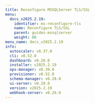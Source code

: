 ```yaml
---
title: Reconfigure MSSQLServer TLS/SSL
menu:
  docs_v2025.2.19:
    identifier: ms-reconfigure-tls
    name: Reconfigure TLS/SSL
    parent: guides-mssqlserver
    weight: 80
menu_name: docs_v2025.2.19
info:
  autoscaler: v0.37.0
  cli: v0.52.0
  dashboard: v0.28.0
  installer: v2025.2.19
  ops-manager: v0.39.0
  provisioner: v0.52.0
  schema-manager: v0.28.0
  ui-server: v0.28.0
  version: v2025.2.19
  webhook-server: v0.28.0
---
```


